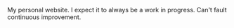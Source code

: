 My personal website. I expect it to always be a work in progress. Can't fault continuous improvement.